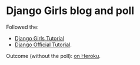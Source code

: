 Django Girls blog and poll
============

Followed the:
- [Django Girls Tutorial](http://tutorial.djangogirls.org/index.html)
- [Django Official Tutorial](https://docs.djangoproject.com/en/1.7/intro/tutorial01/).

Outcome (without the poll): [on Heroku](https://zeinstein.herokuapp.com).

